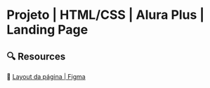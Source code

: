 # Projeto |  HTML/CSS | Alura Plus | Landing Page 



## :mag: Resources


🔗 [Layout da página | Figma](https://www.figma.com/design/4RTE7j8AzUsW9Fj6pYs0uC/HTML-CSS-%7C-Alura-Plus-%7C-Layout?t=sSC3aGEimu1MQGr7-0)